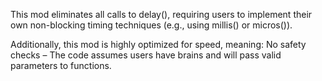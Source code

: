 This mod eliminates all calls to delay(), requiring users to implement their own non-blocking timing techniques (e.g., using millis() or micros()).

Additionally, this mod is highly optimized for speed, meaning:
No safety checks – The code assumes users have brains and will pass valid parameters to functions.
